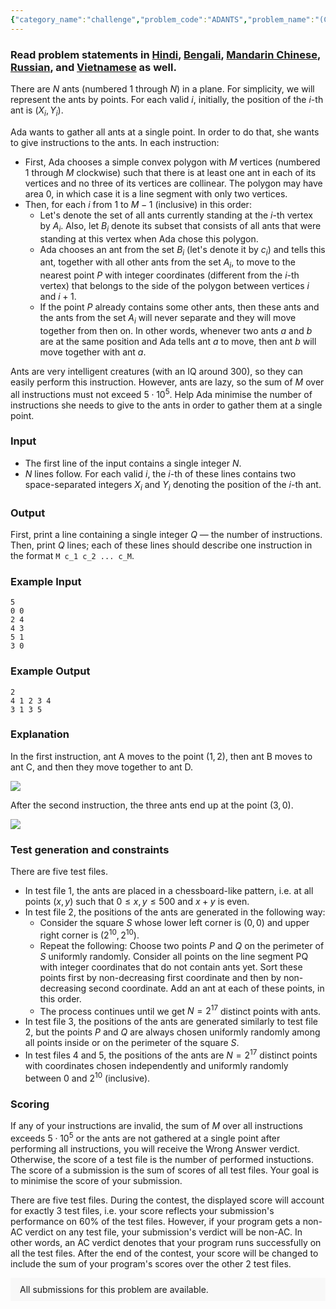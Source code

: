 ```yaml
---
{"category_name":"challenge","problem_code":"ADANTS","problem_name":"(Challenge) 300 IQ Ants","problemComponents":{"constraints":"","constraintsState":false,"subtasks":"","subtasksState":false,"inputFormat":"","inputFormatState":false,"outputFormat":"","outputFormatState":false,"sampleTestCases":{}},"video_editorial_url":"","languages_supported":{"0":"CPP14","1":"C","2":"JAVA","3":"PYTH 3.6","4":"CPP17","5":"PYTH","6":"PYP3","7":"CS2","8":"ADA","9":"PYPY","10":"TEXT","11":"PAS fpc","12":"NODEJS","13":"RUBY","14":"PHP","15":"GO","16":"HASK","17":"TCL","18":"PERL","19":"SCALA","20":"LUA","21":"kotlin","22":"BASH","23":"JS","24":"LISP sbcl","25":"rust","26":"PAS gpc","27":"BF","28":"CLOJ","29":"R","30":"D","31":"CAML","32":"FORT","33":"ASM","34":"swift","35":"FS","36":"WSPC","37":"LISP clisp","38":"SQL","39":"SCM guile","40":"PERL6","41":"ERL","42":"CLPS","43":"ICK","44":"NICE","45":"PRLG","46":"ICON","47":"COB","48":"SCM chicken","49":"PIKE","50":"SCM qobi","51":"ST","52":"NEM"},"max_timelimit":7,"source_sizelimit":50000,"problem_author":"alei","problem_tester":null,"date_added":"19-02-2020","tags":{"0":"alei","1":"challenge","2":"march20","3":"tmwilliamlin"},"problem_difficulty_level":"Unavailable","best_tag":"","editorial_url":"https://discuss.codechef.com/problems/ADANTS","time":{"view_start_date":1112031000,"submit_start_date":1112031000,"visible_start_date":1112031000,"end_date":1735669800},"is_direct_submittable":false,"problemDiscussURL":"https://discuss.codechef.com/search?q=ADANTS","is_proctored":false,"visitedContests":{},"layout":"problem"}
---
```

### Read problem statements in [Hindi](https://www.codechef.com/download/translated/MARCH20/hindi/ADANTS.pdf), [Bengali](https://www.codechef.com/download/translated/MARCH20/bengali/ADANTS.pdf), [Mandarin Chinese](https://www.codechef.com/download/translated/MARCH20/mandarin/ADANTS.pdf), [Russian](https://www.codechef.com/download/translated/MARCH20/russian/ADANTS.pdf), and [Vietnamese](https://www.codechef.com/download/translated/MARCH20/vietnamese/ADANTS.pdf) as well.

There are $N$ ants (numbered $1$ through $N$) in a plane. For simplicity, we will represent the ants by points. For each valid $i$, initially, the position of the $i$-th ant is $(X_i,Y_i)$.

Ada wants to gather all ants at a single point. In order to do that, she wants to give instructions to the ants. In each instruction:
- First, Ada chooses a simple convex polygon with $M$ vertices (numbered $1$ through $M$ clockwise) such that there is at least one ant in each of its vertices and no three of its vertices are collinear. The polygon may have area $0$, in which case it is a line segment with only two vertices.
- Then, for each $i$ from $1$ to $M-1$ (inclusive) in this order:
    - Let's denote the set of all ants currently standing at the $i$-th vertex by $A_i$. Also, let $B_i$ denote its subset that consists of all ants that were standing at this vertex when Ada chose this polygon.
    - Ada chooses an ant from the set $B_i$ (let's denote it by $c_i$) and tells this ant, together with all other ants from the set $A_i$, to move to the nearest point $P$ with integer coordinates (different from the $i$-th vertex) that belongs to the side of the polygon between vertices $i$ and $i+1$.
    - If the point $P$ already contains some other ants, then these ants and the ants from the set $A_i$ will never separate and they will move together from then on. In other words, whenever two ants $a$ and $b$ are at the same position and Ada tells ant $a$ to move, then ant $b$ will move together with ant $a$.

Ants are very intelligent creatures (with an IQ around 300), so they can easily perform this instruction. However, ants are lazy, so the sum of $M$ over all instructions must not exceed $5 \cdot 10^5$. Help Ada minimise the number of instructions she needs to give to the ants in order to gather them at a single point.

### Input
- The first line of the input contains a single integer $N$.
- $N$ lines follow. For each valid $i$, the $i$-th of these lines contains two space-separated integers $X_i$ and $Y_i$ denoting the position of the $i$-th ant.

### Output
First, print a line containing a single integer $Q$ ― the number of instructions. Then, print $Q$ lines; each of these lines should describe one instruction in the format `M c_1 c_2 ... c_M`.

### Example Input
```
5
0 0
2 4
4 3
5 1
3 0
```

### Example Output
```
2
4 1 2 3 4
3 1 3 5
```

### Explanation
In the first instruction, ant A moves to the point $(1,2)$, then ant B moves to ant C, and then they move together to ant D.

<img src="https://codechef_shared.s3.amazonaws.com/download/MARCH20/ADANTS/ADANTS1.png"></img>

After the second instruction, the three ants end up at the point $(3,0)$.

<img src="https://codechef_shared.s3.amazonaws.com/download/MARCH20/ADANTS/ADANTS2.png"></img>

### Test generation and constraints
There are five test files.
- In test file 1, the ants are placed in a chessboard-like pattern, i.e. at all points $(x, y)$ such that $0 \le x,y \le 500$ and $x+y$ is even.
- In test file 2, the positions of the ants are generated in the following way:
    - Consider the square $S$ whose lower left corner is $(0,0)$ and upper right corner is $(2^{10}, 2^{10})$.
    - Repeat the following: Choose two points $P$ and $Q$ on the perimeter of $S$ uniformly randomly. Consider all points on the line segment $\mathsf{PQ}$ with integer coordinates that do not contain ants yet. Sort these points first by non-decreasing first coordinate and then by non-decreasing second coordinate. Add an ant at each of these points, in this order.
    - The process continues until we get $N = 2^{17}$ distinct points with ants.
- In test file 3, the positions of the ants are generated similarly to test file 2, but the points $P$ and $Q$ are always chosen uniformly randomly among all points inside or on the perimeter of the square $S$.
- In test files 4 and 5, the positions of the ants are $N = 2^{17}$ distinct points with coordinates chosen independently and uniformly randomly between $0$ and $2^{10}$ (inclusive).

### Scoring
If any of your instructions are invalid, the sum of $M$ over all instructions exceeds $5 \cdot 10^5$ or the ants are not gathered at a single point after performing all instructions, you will receive the Wrong Answer verdict. Otherwise, the score of a test file is the number of performed instuctions. The score of a submission is the sum of scores of all test files. Your goal is to minimise the score of your submission.

There are five test files. During the contest, the displayed score will account for exactly 3 test files, i.e. your score reflects your submission's performance on 60% of the test files. However, if your program gets a non-AC verdict on any test file, your submission's verdict will be non-AC. In other words, an AC verdict denotes that your program runs successfully on all the test files. After the end of the contest, your score will be changed to include the sum of your program's scores over the other 2 test files.

<aside style='background: #f8f8f8;padding: 10px 15px;'><div>All submissions for this problem are available.</div></aside>